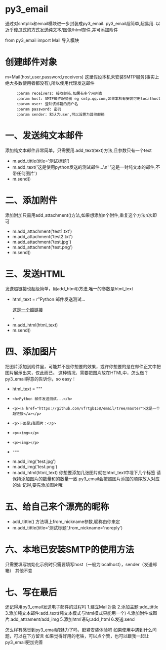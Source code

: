  # py3_email
 通过对smtplib和email模块进一步封装成py3_email.
 py3_email超简单,超易用. 以近乎傻瓜式的方式发送纯文本/图像/html邮件,并可添加附件

 from py3_email import Mail 导入模块

 # 创建邮件对象
 m=Mail(host,user,password,receivers)
 这里假设本机未安装SMTP服务(事实上绝大多数使用者都没有),所以使用代理发送邮件

         :param receivers: 接收邮箱,如果有多个用列表
         :param host: SMTP邮件服务器 eg smtp.qq.com,如果本机有安装可用localhost
         :param user: 登陆该邮箱的用户名
         :param password: 密码
         :param sender: 默认为user,可以设置为其他邮箱

 # 一、发送纯文本邮件
 添加纯文本邮件非常简单，只需要用.add_text(text)方法,且参数只有一个text
  + m.add_tittle(title='测试标题')
  + m.add_text('这是使用python发送的测试邮件...\n'
            '这是一封纯文本的邮件,不带任何图片')
  + m.send()


 # 二、添加附件
 添加附加只需用add_attachment()方法,如果想添加n个附件,重复这个方法n次即可
  + m.add_attachment('test1.txt')
  + m.add_attachment('test2.txt')
  + m.add_attachment('test.jpg')
  + m.add_attachment('test.png')
  + m.send()

 # 三、发送HTML
 发送超链接也超级简单，用add_html()方法,唯一的参数是html_text
  + html_text = r"<h>Python 邮件发送测试...</h><p><a href="https://github.com/vfrtgb158/email/tree/master">这是一个超链接</a></p>"
  + m.add_html(html_text)
  + m.send()

 # 四、添加图片
 把图片添加到附件里，可能并不是你想要的效果，或许你想要的是在邮件正文中把图片展示出来，仅此而已。
 这种情况，需要把图片放在HTML中，怎么做？
 py3_email得意的告诉你，so easy！
  + html_text = """
  +     <h>Python 邮件发送测试...</h>
  +     <p><a href="https://github.com/vfrtgb158/email/tree/master">这是一个超链接</a></p>
  +     <p>下面是2张图片：</p>
  +     <p><img></p>
  +     <p><img></p>
  +     """
  + m.add_img('test.jpg')
  + m.add_img('test.png')
  + m.add_html(html_text)
 你想要添加几张图片就在html_text中埋下几个<img>标签
 请保持添加图片的数量和<img>的数量一致
 py3_email会按照图片添加的顺序放入对应的<img>处
 记得,要先添加图片哦

 # 五、给自己来个漂亮的昵称
  + add_tittle() 方法填上from_nickname参数,昵称由你来定
  + m.add_tittle(title='测试标题',from_nickname='noreply')

 # 六、本地已安装SMTP的使用方法
 只需要填写初始化示例时只需要填写host（一般为localhost），sender（发送邮箱）
 其他不变

 # 七、写在最后
 还记得用py3_email发送电子邮件的过程吗
 1.建立Mail对象
 2.添加主题:add_tittle
 3.添加纯文本邮件:add_text(纯文本模式与html模式只能用一个)
 4.添加附件或图片:add_attrament/add_img
 5.添加html语句:add_html
 6.发送:send


 怎么样有感觉到py3_email的魅力了吗，赶紧安装体验吧
 如果使用中遇到什么问题，可以在下方留言
 如果觉得好用的老铁，可以点个赞，也可以跟我一起让py3_email更加完善
